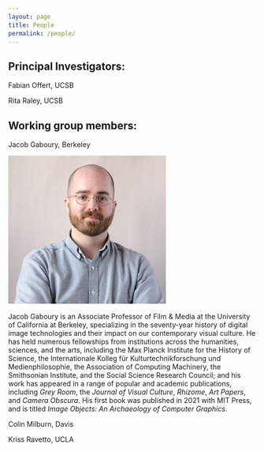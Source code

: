 ```yaml
---
layout: page
title: People
permalink: /people/
---
```


## Principal Investigators:

Fabian Offert, UCSB

Rita Raley, UCSB

## Working group members:

Jacob Gaboury, Berkeley

<img src="/images/Gaboury_Headshot_MITPress.jpg" width="320" height="300"/>

Jacob Gaboury is an Associate Professor of Film & Media at the University of California at Berkeley, specializing in the seventy-year history of digital image technologies and their impact on our contemporary visual culture. He has held numerous fellowships from institutions across the humanities, sciences, and the arts, including the Max Planck Institute for the History of Science, the Internationale Kolleg für Kulturtechnikforschung und Medienphilosophie, the Association of Computing Machinery, the Smithsonian Institute, and the Social Science Research Council; and his work has appeared in a range of popular and academic publications, including *Grey Room*, the *Journal of Visual Culture*, *Rhizome*, *Art Papers*, and *Camera Obscura*. His first book was published in 2021 with MIT Press, and is titled *Image Objects: An Archaeology of Computer Graphics*.

Colin Milburn, Davis

Kriss Ravetto, UCLA
